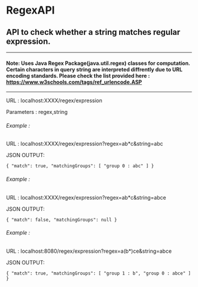 # RegexAPI

## API to check whether a string matches regular expression.
------------------------------------------------------------------------------------------------------------

#### Note: Uses Java Regex Package(java.util.regex) classes for computation. Certain characters in query string are interpreted diffrently due to URL encoding standards. Please check the list provided here : https://www.w3schools.com/tags/ref_urlencode.ASP

----------------------------------------------------

URL : localhost:XXXX/regex/expression

Parameters : regex,string

###### Example :

URL : localhost:XXXX/regex/expression?regex=ab*c&string=abc

JSON OUTPUT:

``
{
  "match": true,
  "matchingGroups": [
    "group 0 : abc"
  ]
}
``

###### Example :

URL : localhost:XXXX/regex/expression?regex=ab*c&string=abce

JSON OUTPUT:

``
{
  "match": false,
  "matchingGroups": null
}
``

###### Example :

URL : localhost:8080/regex/expression?regex=a(b*)ce&string=abce

JSON OUTPUT:

``
{
  "match": true,
  "matchingGroups": [
    "group 1 : b",
    "group 0 : abce"
  ]
}
``


